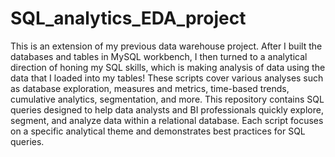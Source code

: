 # SQL_analytics_EDA_project

This is an extension of my previous data warehouse project. After I built the databases and tables in MySQL workbench, I then turned to a analytical direction of honing my SQL skills, which is making analysis of data using the data that I loaded into my tables! These scripts cover various analyses such as database exploration, measures and metrics, time-based trends, cumulative analytics, segmentation, and more. This repository contains SQL queries designed to help data analysts and BI professionals quickly explore, segment, and analyze data within a relational database. Each script focuses on a specific analytical theme and demonstrates best practices for SQL queries.

